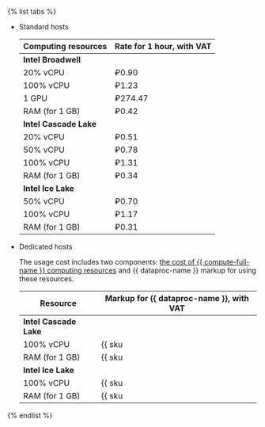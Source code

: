 {% list tabs %}

- Standard hosts

    | Computing resources    | Rate for 1 hour, with VAT |
    |------------------------|------------------------------|
    | **Intel Broadwell**                                |
    | 20% vCPU               | ₽0.90                     |
    | 100% vCPU              | ₽1.23                     |
    | 1 GPU                  | ₽274.47                   |
    | RAM (for 1 GB)         | ₽0.42                     |
    | **Intel Cascade Lake**                        |
    | 20% vCPU               | ₽0.51                     |
    | 50% vCPU               | ₽0.78                     |
    | 100% vCPU              | ₽1.31                     |
    | RAM (for 1 GB)         | ₽0.34                     |
    | **Intel Ice Lake**                            |
    | 50% vCPU               | ₽0.70                     |
    | 100% vCPU              | ₽1.17                     |
    | RAM (for 1 GB)         | ₽0.31                     |


- Dedicated hosts

    The usage cost includes two components: [the cost of {{ compute-full-name }} computing resources](../../compute/pricing.md#prices-dedicated-host) and {{ dataproc-name }} markup for using these resources.

    | Resource | Markup for {{ dataproc-name }}, with VAT |
    |------------------------|-------------------------|
    | **Intel Cascade Lake**                                                  |
    | 100% vCPU              | {{ sku|RUB|mdb.dataproc.v2.cpu.c100|string }}  |
    | RAM (for 1 GB)          | {{ sku|RUB|mdb.dataproc.v2.ram|string }}       |
    | **Intel Ice Lake**                                                   |
    | 100% vCPU              | {{ sku|RUB|mdb.dataproc.v3.cpu.c100|string }}  |
    | RAM (for 1 GB)          | {{ sku|RUB|mdb.dataproc.v3.ram|string }}       |

{% endlist %}
